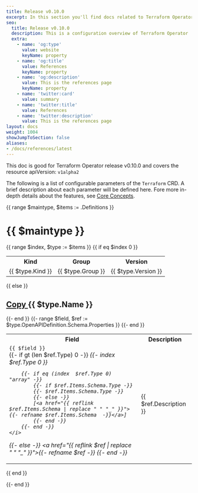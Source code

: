 ```yaml
---
title: Release v0.10.0
excerpt: In this section you'll find docs related to Terraform Operator's API and other features.
seo:
  title: Release v0.10.0
  description: This is a configuration overview of Terraform Operator
  extra:
    - name: 'og:type'
      value: website
      keyName: property
    - name: 'og:title'
      value: References
      keyName: property
    - name: 'og:description'
      value: This is the references page
      keyName: property
    - name: 'twitter:card'
      value: summary
    - name: 'twitter:title'
      value: References
    - name: 'twitter:description'
      value: This is the references page
layout: docs
weight: 1004
showJumpToSection: false
aliases:
- /docs/references/latest
---
```



<div class="note">
This doc is good for Terraform Operator release v0.10.0 and covers the resource apiVersion: <code>v1alpha2</code>
</div>

The following is a list of configurable parameters of the `Terraform` CRD. A brief description about each parameter will be defined here. Fore more in-depth details about the features, see [Core Concepts](../../architecture).


{{ range $maintype, $items := .Definitions }}
# {{ $maintype }}

{{ range $index, $type := $items }}
{{ if eq $index 0 }}
<table class="apitable">
<tr><th>Kind</th><th>Group</th><th>Version</th></tr>
<tr><td>{{ $type.Kind }}</td><td>{{ $type.Group }}</td><td>{{ $type.Version }}</td></tr>
</table>
{{ else }}
<h2 id="{{ $type.Name | replace " " "_" }}">
  <a class="hash-link" data-scroll href="#{{ $type.Name | replace " " "_" }}">
    <span class="screen-reader-text">Copy</span>
  </a>
  {{ $type.Name }}
</h2>
{{- end }}


<table class="apitable">
<tr><th>Field</th><th>Description</th></tr>
{{- range $field, $ref := $type.OpenAPIDefinition.Schema.Properties }}
<tr><td><code class="field">{{ $field }}</code><br/>
{{- if gt (len $ref.Type) 0 -}}
    <i>
        {{- index  $ref.Type 0 }}

        {{- if eq (index  $ref.Type 0) "array" -}}
            {{- if $ref.Items.Schema.Type -}}
            {{- $ref.Items.Schema.Type -}}
            {{- else -}}
            [<a href="{{ reflink $ref.Items.Schema | replace " " "_" }}">{{- refname $ref.Items.Schema  -}}</a>]
            {{- end -}}
        {{- end -}}
    </i>
{{- else -}}
    <i><a href="{{ reflink $ref | replace " " "_" }}">{{- refname $ref -}}</a></i>
{{- end -}}</td><td> {{ $ref.Description }} </td></tr>
{{- end }}
</table>

{{ end }}

{{- end }}